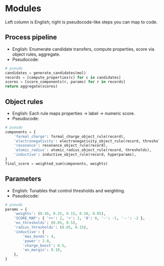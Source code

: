 # Modules

Left column is English; right is pseudocode-like steps you can map to code.

## Process pipeline

- English: Enumerate candidate transfers, compute properties, score via object rules, aggregate.
- Pseudocode:

```python
# pseudo
candidates = generate_candidates(mol)
records = [compute_properties(c) for c in candidates]
scores = [score_components(r, params) for r in records]
return aggregate(scores)
```

## Object rules

- English: Each rule maps properties → label → numeric score.
- Pseudocode:

```python
# pseudo
components = {
    'formal_charge': formal_charge_object_rule(record),
    'electronegativity': electronegativity_object_rule(record, thresholds),
    'resonance': resonance_object_rule(record),
    'atomic_radius': atomic_radius_object_rule(record, thresholds),
    'inductive': inductive_object_rule(record, hyperparams),
}
final_score = weighted_sum(components, weights)
```

## Parameters

- English: Tunables that control thresholds and weighting.
- Pseudocode:

```python
# pseudo
params = {
    'weights': (0.45, 0.25, 0.15, 0.10, 0.05),
    'SCORE_MAP': { '++': 2, '+': 1, '0': 0, '-': -1, '--': -2 },
    'en_thresholds': (0.05, 0.5),
    'radius_thresholds': (0.05, 0.15),
    'inductive': {
        'max_bonds': 4,
        'power': 2.0,
        'charge_boost': 0.5,
        'en_margin': 0.10,
    },
}
```
